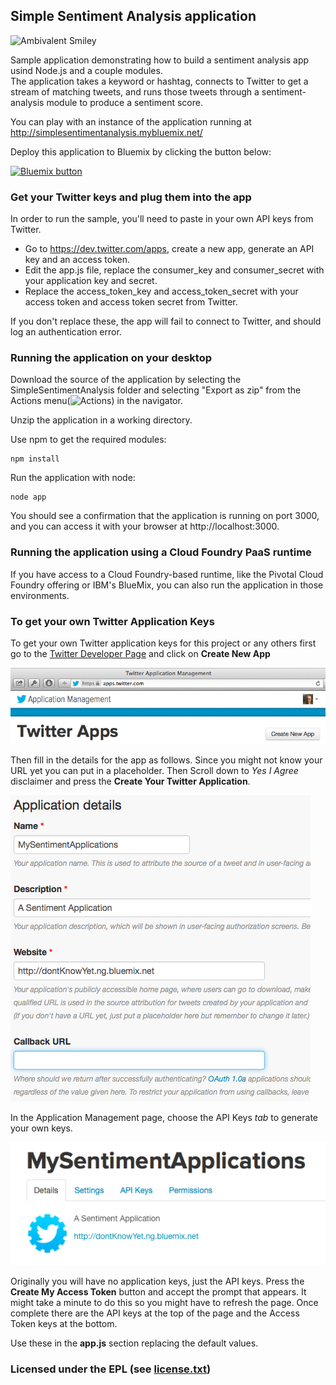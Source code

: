 ## Simple Sentiment Analysis application

![Ambivalent Smiley](http://simplesentimentanalysis.mybluemix.net/images/content.png "Ambivalent Smiley")

Sample application demonstrating how to build a sentiment analysis app usind Node.js and a couple modules.  
The application takes a keyword or hashtag, connects to Twitter to get a stream of matching tweets, 
and runs those tweets through a sentiment-analysis module to produce a sentiment score.

You can play with an instance of the application running at http://simplesentimentanalysis.mybluemix.net/

Deploy this application to Bluemix by clicking the button below:

<a href="https://bluemix.net/deploy?repository=https://github.com/hermansb/SentimentAnalysis.git" target="_blank"><img src="http://bluemix.net/deploy/button.png" alt="Bluemix button" /></a>

### Get your Twitter keys and plug them into the app

In order to run the sample, you'll need to paste in your own API keys from Twitter. 

* Go to https://dev.twitter.com/apps, create a new app, generate an API key and an access token.
* Edit the app.js file, replace the consumer_key and consumer_secret with your application key and secret.
* Replace the access_token_key and access_token_secret with your access token and access token secret from Twitter.

If you don't replace these, the app will fail to connect to Twitter, and should log an authentication error.

### Running the application on your desktop

Download the source of the application by selecting the SimpleSentimentAnalysis folder and selecting
"Export as zip" from the Actions menu(![Actions](https://hub.jazz.net/code/images/gear.png)) in the navigator.

Unzip the application in a working directory.

Use npm to get the required modules:

    npm install

Run the application with node:

    node app

You should see a confirmation that the application is running on port 3000, 
and you can access it with your browser at http://localhost:3000.

### Running the application using a Cloud Foundry PaaS runtime

If you have access to a Cloud Foundry-based runtime, like the Pivotal Cloud Foundry offering or IBM's BlueMix,
you can also run the application in those environments.

### To get your own Twitter Application Keys

To get your own Twitter application keys for this project or any others first go to the [Twitter Developer Page](https://apps.twitter.com/app) and click on __Create New App__

![Create New App](public/images/CreateApp.png "Create App")

Then fill in the details for the app as follows.  Since you might not know your URL yet you can put in a placeholder.  Then Scroll down to _Yes I Agree_ disclaimer and press the __Create Your Twitter Application__.

![Application Details](public/images/ApplicationDetails.png "Application Details")

In the Application Management page, choose the API Keys _tab_ to generate your own keys.

![Application Management](public/images/ApplicationManagement.png "Application Management")

Originally you will have no application keys, just the API keys.  Press the __Create My Access Token__ button and accept the prompt that appears.  It might take a minute to do this so you might have to refresh the page.  Once complete there are the API keys at the top of the page and the Access Token keys at the bottom.

Use these in the __app.js__ section replacing the default values.

### Licensed under the EPL (see [license.txt](license.txt))

